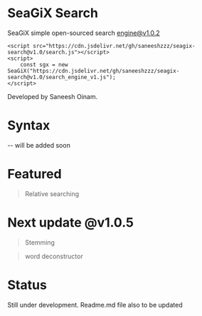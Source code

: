 # SeaGiX Search

SeaGiX simple open-sourced search engine@v1.0.2


    <script src="https://cdn.jsdelivr.net/gh/saneeshzzz/seagix-search@v1.0/search.js"></script>
    <script>
        const sgx = new SeaGiX("https://cdn.jsdelivr.net/gh/saneeshzzz/seagix-search@v1.0/search_engine_v1.js");
    </script>

Developed by Saneesh Oinam.
# Syntax
-- will be added soon

# Featured
> Relative searching

# Next update @v1.0.5
> Stemming

> word deconstructor

# Status
Still under development.
Readme.md file also to be updated



